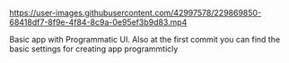 https://user-images.githubusercontent.com/42997578/229869850-68418df7-8f9e-4f84-8c9a-0e95ef3b9d83.mp4















Basic app with Programmatic UI. 
Also at the first commit you can find the basic settings for creating app programmticly
